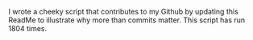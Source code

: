 I wrote a cheeky script that contributes to my Github by updating this ReadMe to illustrate why more than commits matter. This script has run 1804 times.